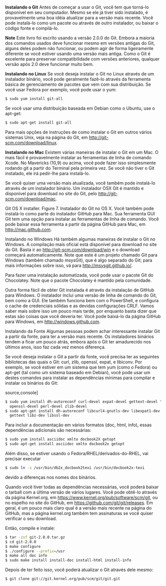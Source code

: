 **Instalando o Git**
Antes de começar a usar o Git, você tem que torná-lo disponível em seu computador. Mesmo se ele já tiver sido instalado, é provavelmente uma boa idéia atualizar para a versão mais recente. Você pode instalá-lo como um pacote ou através de outro instalador, ou baixar o código fonte e compilá-lo.

**Note**
Este livro foi escrito usando a versão 2.0.0 do Git. Embora a maioria dos comandos usados deve funcionar mesmo em versões antigas do Git, alguns deles podem não funcionar, ou podem agir de forma ligeiramente diferente se você estiver usando uma versão mais antiga. Como o Git é excelente para preservar compatibilidade com versões anteriores, qualquer versão após 2.0 deve funcionar muito bem.

**Instalando no Linux**
Se você deseja instalar o Git no Linux através de um instalador binário, você pode geralmente fazê-lo através da ferramenta básica de gerenciamento de pacotes que vem com sua distribuição. Se você usar Fedora por exemplo, você pode usar o yum:
```bash
$ sudo yum install git-all
```
Se você usar uma distribuição baseada em Debian como o Ubuntu, use o apt-get:
```bash
$ sudo apt-get install git-all
```
Para mais opções de instruções de como instalar o Git em outros vários sistemas Unix, veja na página do Git, em http://git-scm.com/download/linux.

**Instalando no Mac**
Existem várias maneiras de instalar o Git em um Mac. O mais fácil é provavelmente instalar as ferramentas de linha de comando Xcode. No Mavericks (10,9) ou acima, você pode fazer isso simplesmente rodando git a partir do Terminal pela primeira vez. Se você não tiver o Git instalado, ele irá pedir-lhe para instalá-lo.

Se você quiser uma versão mais atualizada, você também pode instalá-lo através de um instalador binário. Um instalador OSX Git é mantido e disponível para download no site do Git, pelo http://git-scm.com/download/mac.

Git OS X installer.
Figure 7. Instalador do Git no OS X.
Você também pode instalá-lo como parte do instalador GitHub para Mac. Sua ferramenta GUI Git tem uma opção para instalar as ferramentas de linha de comando. Você pode baixar essa ferramenta a partir da página GitHub para Mac, em http://mac.github.com.

Instalando no Windows
Há também algumas maneiras de instalar o Git no Windows. A compilação mais oficial está disponível para download no site do Git. Basta ir ao http://git-scm.com/download/win e o download começará automaticamente. Note que este é um projeto chamado Git para Windows (também chamado msysGit), que é algo separado do Git; para mais informações sobre isso, vá para http://msysgit.github.io/.

Para fazer uma instalação automatizada, você pode usar o pacote Git do Chocolatey. Note que o pacote Chocolatey é mantido pela comunidade.

Outra forma fácil de obter Git instalada é através da instalação de GitHub para Windows. O instalador inclui uma versão de linha de comando do Git, bem como a GUI. Ele também funciona bem com o PowerShell, e configura o cache de credenciais sólidas e as devidas configurações CRLF. Vamos saber mais sobre isso um pouco mais tarde, por enquanto basta dizer que estas são coisas que você deveria ter. Você pode baixá-lo da página GitHub para Windows, em http://windows.github.com.

Instalando da Fonte
Algumas pessoas podem achar interessante instalar Git a partir da fonte, para ter a versão mais recente. Os instaladores binários tendem a ficar um pouco atrás, embora após o Git ter amadurecido nos últimos anos, isso faz cada vez menos diferença.

Se você deseja instalar o Git a partir da fonte, você precisa ter as seguintes bibliotecas das quais o Git: curl, zlib, openssl, expat, e libiconv. Por exemplo, se você estiver em um sistema que tem yum (como o Fedora) ou apt-get (tal como um sistema baseado em Debian), você pode usar um destes comandos para instalar as dependências mínimas para compilar e instalar os binários do Git:

source,console]
```bash
$ sudo yum install dh-autoreconf curl-devel expat-devel gettext-devel \
  openssl-devel perl-devel zlib-devel
$ sudo apt-get install dh-autoreconf libcurl4-gnutls-dev libexpat1-dev \
  gettext libz-dev libssl-dev
  ```
Para incluir a documentação em vários formatos (doc, html, info), essas dependências adicionais são necessárias:
```bash
$ sudo yum install asciidoc xmlto docbook2X getopt
$ sudo apt-get install asciidoc xmlto docbook2x getopt 
```
Além disso, se estiver usando o Fedora/RHEL/derivados-do-RHEL, vai precisar executar

```bash 
$ sudo ln -s /usr/bin/db2x_docbook2texi /usr/bin/docbook2x-texi 
```
devido a diferenças nos nomes dos binários.

Quando você tiver todas as dependências necessárias, você poderá baixar o tarball com a última versão de vários lugares. Você pode obtê-lo através da página Kernel.org, em https://www.kernel.org/pub/software/scm/git, ou no espelho no site do GitHub, em https://github.com/git/git/releases. Em geral, é um pouco mais claro qual é a versão mais recente na página do GitHub, mas a página kernel.org também tem assinaturas se você quiser verificar o seu download.

Então, compile e instale:
```bash
$ tar -zxf git-2.0.0.tar.gz
$ cd git-2.0.0
$ make configure
$ ./configure --prefix=/usr
$ make all doc info
$ sudo make install install-doc install-html install-info
```
Depois de ter feito isso, você poderá atualizar o Git através dele mesmo:

```bash 
$ git clone git://git.kernel.org/pub/scm/git/git.git 
```